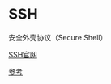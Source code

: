 # SSH

安全外壳协议（Secure Shell）

[SSH官网](https://www.ssh.com/)

[参考](https://blog.csdn.net/CL66848/article/details/123537964)